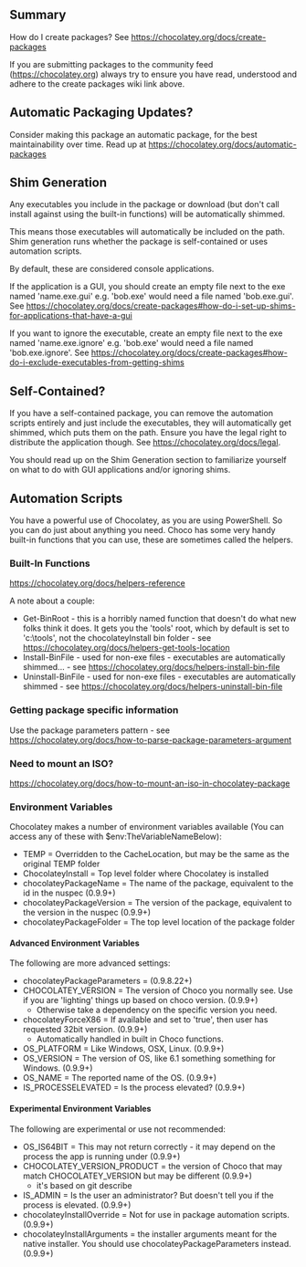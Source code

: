 ﻿## Summary
How do I create packages? See https://chocolatey.org/docs/create-packages

If you are submitting packages to the community feed (https://chocolatey.org)
always try to ensure you have read, understood and adhere to the create
packages wiki link above.

## Automatic Packaging Updates?
Consider making this package an automatic package, for the best 
maintainability over time. Read up at https://chocolatey.org/docs/automatic-packages

## Shim Generation
Any executables you include in the package or download (but don't call 
install against using the built-in functions) will be automatically shimmed.

This means those executables will automatically be included on the path.
Shim generation runs whether the package is self-contained or uses automation 
scripts. 

By default, these are considered console applications.

If the application is a GUI, you should create an empty file next to the exe 
named 'name.exe.gui' e.g. 'bob.exe' would need a file named 'bob.exe.gui'.
See https://chocolatey.org/docs/create-packages#how-do-i-set-up-shims-for-applications-that-have-a-gui

If you want to ignore the executable, create an empty file next to the exe 
named 'name.exe.ignore' e.g. 'bob.exe' would need a file named 
'bob.exe.ignore'. 
See https://chocolatey.org/docs/create-packages#how-do-i-exclude-executables-from-getting-shims

## Self-Contained? 
If you have a self-contained package, you can remove the automation scripts 
entirely and just include the executables, they will automatically get shimmed, 
which puts them on the path. Ensure you have the legal right to distribute 
the application though. See https://chocolatey.org/docs/legal. 

You should read up on the Shim Generation section to familiarize yourself 
on what to do with GUI applications and/or ignoring shims.

## Automation Scripts
You have a powerful use of Chocolatey, as you are using PowerShell. So you
can do just about anything you need. Choco has some very handy built-in 
functions that you can use, these are sometimes called the helpers.

### Built-In Functions
https://chocolatey.org/docs/helpers-reference

A note about a couple:
* Get-BinRoot - this is a horribly named function that doesn't do what new folks think it does. It gets you the 'tools' root, which by default is set to 'c:\tools', not the chocolateyInstall bin folder - see https://chocolatey.org/docs/helpers-get-tools-location
* Install-BinFile - used for non-exe files - executables are automatically shimmed... - see https://chocolatey.org/docs/helpers-install-bin-file
* Uninstall-BinFile - used for non-exe files - executables are automatically shimmed - see https://chocolatey.org/docs/helpers-uninstall-bin-file

### Getting package specific information
Use the package parameters pattern - see https://chocolatey.org/docs/how-to-parse-package-parameters-argument

### Need to mount an ISO?
https://chocolatey.org/docs/how-to-mount-an-iso-in-chocolatey-package


### Environment Variables
Chocolatey makes a number of environment variables available (You can access any of these with $env:TheVariableNameBelow):

 * TEMP = Overridden to the CacheLocation, but may be the same as the original TEMP folder
 * ChocolateyInstall = Top level folder where Chocolatey is installed
 * chocolateyPackageName = The name of the package, equivalent to the id in the nuspec (0.9.9+)
 * chocolateyPackageVersion = The version of the package, equivalent to the version in the nuspec (0.9.9+)
 * chocolateyPackageFolder = The top level location of the package folder

#### Advanced Environment Variables
The following are more advanced settings:

 * chocolateyPackageParameters = (0.9.8.22+)
 * CHOCOLATEY_VERSION = The version of Choco you normally see. Use if you are 'lighting' things up based on choco version. (0.9.9+)
    - Otherwise take a dependency on the specific version you need. 
 * chocolateyForceX86 = If available and set to 'true', then user has requested 32bit version. (0.9.9+)
    - Automatically handled in built in Choco functions. 
 * OS_PLATFORM = Like Windows, OSX, Linux. (0.9.9+)
 * OS_VERSION = The version of OS, like 6.1 something something for Windows. (0.9.9+)
 * OS_NAME = The reported name of the OS. (0.9.9+)
 * IS_PROCESSELEVATED = Is the process elevated? (0.9.9+)
 
#### Experimental Environment Variables
The following are experimental or use not recommended:

 * OS_IS64BIT = This may not return correctly - it may depend on the process the app is running under (0.9.9+)
 * CHOCOLATEY_VERSION_PRODUCT = the version of Choco that may match CHOCOLATEY_VERSION but may be different (0.9.9+)
    - it's based on git describe
 * IS_ADMIN = Is the user an administrator? But doesn't tell you if the process is elevated. (0.9.9+)
 * chocolateyInstallOverride = Not for use in package automation scripts. (0.9.9+)
 * chocolateyInstallArguments = the installer arguments meant for the native installer. You should use chocolateyPackageParameters instead. (0.9.9+)


